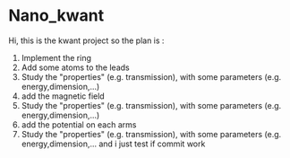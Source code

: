 # Nano_kwant
Hi,
this is the kwant project
so the plan is :
1. Implement the ring
2. Add some atoms to the leads
3. Study the "properties" (e.g.  transmission), with some parameters (e.g.  energy,dimension,...)
4. add the magnetic field
5. Study the "properties" (e.g.  transmission), with some parameters (e.g.  energy,dimension,...)
6. add the potential on each arms
7. Study the "properties" (e.g.  transmission), with some parameters (e.g.  energy,dimension,...
  and i just test if commit work
